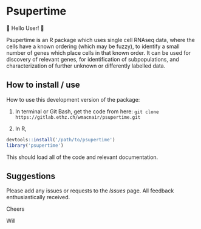 # Psupertime

:wave: Hello User! :wave:

Psupertime is an R package which uses single cell RNAseq data, where the cells have a known ordering (which may be fuzzy), to identify a small number of genes which place cells in that known order. It can be used for discovery of relevant genes, for identification of subpopulations, and characterization of further unknown or differently labelled data.


## How to install / use

How to use this development version of the package:

1) In terminal or Git Bash, get the code from here: `git clone https://gitlab.ethz.ch/wmacnair/psupertime.git`

2) In R, 
```R
devtools::install('/path/to/psupertime')
library('psupertime')
```

This should load all of the code and relevant documentation. 

## Suggestions

Please add any issues or requests to the _Issues_ page. All feedback enthusiastically received.

Cheers

Will